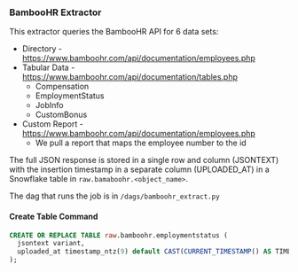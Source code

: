 ### BambooHR Extractor

This extractor queries the BambooHR API for 6 data sets:

* Directory - https://www.bamboohr.com/api/documentation/employees.php 
* Tabular Data - https://www.bamboohr.com/api/documentation/tables.php
    * Compensation
    * EmploymentStatus
    * JobInfo
    * CustomBonus
* Custom Report - https://www.bamboohr.com/api/documentation/employees.php
    * We pull a report that maps the employee number to the id

The full JSON response is stored in a single row and column (JSONTEXT) with the insertion timestamp in a separate column (UPLOADED_AT) in a Snowflake table in `raw.bamaboohr.<object_name>`.

The dag that runs the job is in `/dags/bamboohr_extract.py`


#### Create Table Command
  
```sql
CREATE OR REPLACE TABLE raw.bamboohr.employmentstatus (
  jsontext variant,
  uploaded_at timestamp_ntz(9) default CAST(CURRENT_TIMESTAMP() AS TIMESTAMP_NTZ(9))
);
```
